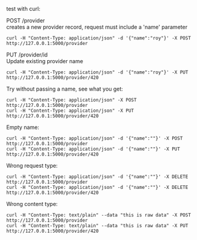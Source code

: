 test with curl:  

POST /provider  
creates a new provider record, request must include a 'name' parameter 

```curl -H "Content-Type: application/json" -d '{"name":"roy"}' -X POST http://127.0.0.1:5000/provider  ```

PUT /provider/id  
Update existing provider name  

```curl -H "Content-Type: application/json" -d '{"name":"roy"}' -X PUT http://127.0.0.1:5000/provider/420```

Try without passing a name, see what you get:  

```curl -H "Content-Type: application/json" -X POST http://127.0.0.1:5000/provider```  
```curl -H "Content-Type: application/json" -X PUT http://127.0.0.1:5000/provider/420```

Empty name:  

```curl -H "Content-Type: application/json" -d '{"name":""}' -X POST http://127.0.0.1:5000/provider```  
```curl -H "Content-Type: application/json" -d '{"name":""}' -X PUT http://127.0.0.1:5000/provider/420```

Wrong request type:  

```curl -H "Content-Type: application/json" -d '{"name":""}' -X DELETE http://127.0.0.1:5000/provider```  
```curl -H "Content-Type: application/json" -d '{"name":""}' -X DELETE http://127.0.0.1:5000/provider/420```

Wrong content type:  

```curl -H "Content-Type: text/plain" --data "this is raw data" -X POST http://127.0.0.1:5000/provider```  
```curl -H "Content-Type: text/plain" --data "this is raw data" -X PUT http://127.0.0.1:5000/provider/420```
